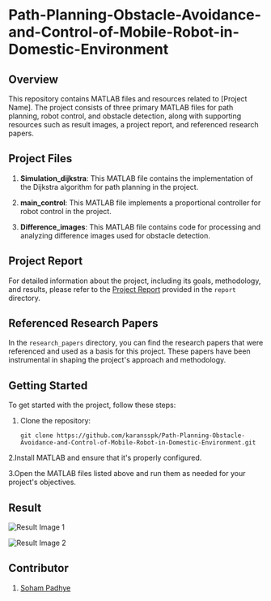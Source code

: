 # Path-Planning-Obstacle-Avoidance-and-Control-of-Mobile-Robot-in-Domestic-Environment

## Overview

This repository contains MATLAB files and resources related to [Project Name]. The project consists of three primary MATLAB files for path planning, robot control, and obstacle detection, along with supporting resources such as result images, a project report, and referenced research papers.

## Project Files

1. **Simulation_dijkstra**: This MATLAB file contains the implementation of the Dijkstra algorithm for path planning in the project.

2. **main_control**: This MATLAB file implements a proportional controller for robot control in the project.

3. **Difference_images**: This MATLAB file contains code for processing and analyzing difference images used for obstacle detection.





## Project Report

For detailed information about the project, including its goals, methodology, and results, please refer to the [Project Report](https://github.com/karansspk/Path-Planning-Obstacle-Avoidance-and-Control-of-Mobile-Robot-in-Domestic-Environment/blob/main/Mobile%20Robots%20Final%20Report.pdf) provided in the `report` directory.

## Referenced Research Papers

In the `research_papers` directory, you can find the research papers that were referenced and used as a basis for this project. These papers have been instrumental in shaping the project's approach and methodology.

## Getting Started


To get started with the project, follow these steps:

1. Clone the repository:

   ```shell
   git clone https://github.com/karansspk/Path-Planning-Obstacle-Avoidance-and-Control-of-Mobile-Robot-in-Domestic-Environment.git

2.Install MATLAB and ensure that it's properly configured.

3.Open the MATLAB files listed above and run them as needed for your project's objectives.

## Result

![Result Image 1](https://github.com/karansspk/Path-Planning-Obstacle-Avoidance-and-Control-of-Mobile-Robot-in-Domestic-Environment/blob/main/Dijkstra_Path.png)

![Result Image 2](https://github.com/karansspk/Path-Planning-Obstacle-Avoidance-and-Control-of-Mobile-Robot-in-Domestic-Environment/blob/main/Norm%20Image.png)


## Contributor

1. [Soham Padhye](https://github.com/sohampadhye007)
